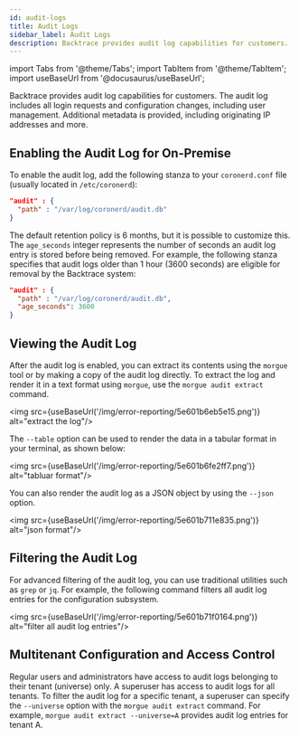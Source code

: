 ```yaml
---
id: audit-logs
title: Audit Logs
sidebar_label: Audit Logs
description: Backtrace provides audit log capabilities for customers.
---
```


import Tabs from '@theme/Tabs';
import TabItem from '@theme/TabItem';
import useBaseUrl from '@docusaurus/useBaseUrl';

Backtrace provides audit log capabilities for customers. The audit log includes all login requests and configuration changes, including user management. Additional metadata is provided, including originating IP addresses and more.

## Enabling the Audit Log for On-Premise

To enable the audit log, add the following stanza to your `coronerd.conf` file (usually located in `/etc/coronerd`):

```json
"audit" : {
  "path" : "/var/log/coronerd/audit.db"
}
```

The default retention policy is 6 months, but it is possible to customize this. The `age_seconds` integer represents the number of seconds an audit log entry is stored before being removed. For example, the following stanza specifies that audit logs older than 1 hour (3600 seconds) are eligible for removal by the Backtrace system:

```json
"audit" : {
  "path" : "/var/log/coronerd/audit.db",
  "age_seconds": 3600
}
```

## Viewing the Audit Log

After the audit log is enabled, you can extract its contents using the `morgue` tool or by making a copy of the audit log directly. To extract the log and render it in a text format using `morgue`, use the `morgue audit extract` command.

<img src={useBaseUrl('/img/error-reporting/5e601b6eb5e15.png')} alt="extract the log"/>

The `--table` option can be used to render the data in a tabular format in your terminal, as shown below:

<img src={useBaseUrl('/img/error-reporting/5e601b6fe2ff7.png')} alt="tabluar format"/>

You can also render the audit log as a JSON object by using the `--json` option.

<img src={useBaseUrl('/img/error-reporting/5e601b711e835.png')} alt="json format"/>

## Filtering the Audit Log

For advanced filtering of the audit log, you can use traditional utilities such as `grep` or `jq`. For example, the following command filters all audit log entries for the configuration subsystem.

<img src={useBaseUrl('/img/error-reporting/5e601b71f0164.png')} alt="filter all audit log entries"/>

## Multitenant Configuration and Access Control

Regular users and administrators have access to audit logs belonging to their tenant (universe) only. A superuser has access to audit logs for all tenants. To filter the audit log for a specific tenant, a superuser can specify the `--universe` option with the `morgue audit extract` command. For example, `morgue audit extract --universe=A` provides audit log entries for tenant A.
